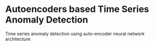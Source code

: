 # Autoencoders based Time Series Anomaly Detection
Time series anomaly detection using auto-encoder neural network architecture
